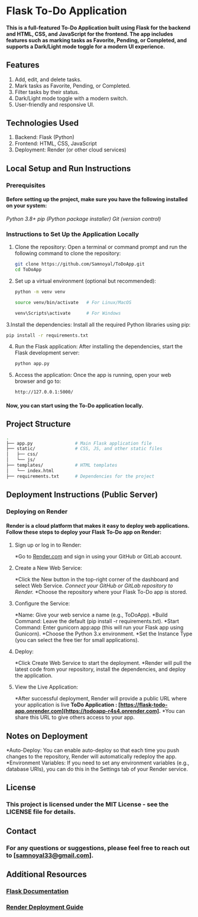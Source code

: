# Flask To-Do Application
#### This is a full-featured To-Do Application built using Flask for the backend and HTML, CSS, and JavaScript for the frontend. The app includes features such as marking tasks as Favorite, Pending, or Completed, and supports a Dark/Light mode toggle for a modern UI experience.

## Features
   1. Add, edit, and delete tasks.
   2. Mark tasks as Favorite, Pending, or Completed.
   3. Filter tasks by their status.
   4. Dark/Light mode toggle with a modern switch.
   5. User-friendly and responsive UI.

## Technologies Used
   1. Backend: Flask (Python)
   2. Frontend: HTML, CSS, JavaScript
   3. Deployment: Render (or other cloud services)

## Local Setup and Run Instructions
### Prerequisites
#### Before setting up the project, make sure you have the following installed on your system:
   *Python 3.8+*
   *pip (Python package installer)*
   *Git (version control)*
   
### Instructions to Set Up the Application Locally

1. Clone the repository: Open a terminal or command prompt and run the following command to clone the repository:

   ```bash
   git clone https://github.com/Samnoyal/ToDoApp.git
   cd ToDoApp
   ```

2. Set up a virtual environment (optional but recommended):
   
   ```bash
   python -m venv venv
   ```
   ```bash
   source venv/bin/activate   # For Linux/MacOS
   ```
   ```bash
   venv\Scripts\activate      # For Windows
   ```

3.Install the dependencies: Install all the required Python libraries using pip:
      
   ```bash
   pip install -r requirements.txt
   ```

4. Run the Flask application: After installing the dependencies, start the Flask development server:

   ```bash
   python app.py
   ```
      
5. Access the application: Once the app is running, open your web browser and go to:

   ```bash
   http://127.0.0.1:5000/
   ```

#### Now, you can start using the To-Do application locally.

## Project Structure
   ```bash
   .
   ├── app.py                # Main Flask application file
   ├── static/               # CSS, JS, and other static files
   │   ├── css/
   │   └── js/
   ├── templates/            # HTML templates
   │   └── index.html
   ├── requirements.txt      # Dependencies for the project
   ```

## Deployment Instructions (Public Server)
### Deploying on Render
#### Render is a cloud platform that makes it easy to deploy web applications. Follow these steps to deploy your Flask To-Do app on Render:

1. Sign up or log in to Render:
   
   *Go to [Render.com](https://dashboard.render.com/) and sign in using your GitHub or GitLab account.

2. Create a New Web Service:
   
   *Click the New button in the top-right corner of the dashboard and select Web Service.
   *Connect your GitHub or GitLab repository to Render.*
   *Choose the repository where your Flask To-Do app is stored.

3. Configure the Service:
   
   *Name: Give your web service a name (e.g., ToDoApp).
   *Build Command: Leave the default (pip install -r requirements.txt).
   *Start Command: Enter gunicorn app:app (this will run your Flask app using Gunicorn).
   *Choose the Python 3.x environment.
   *Set the Instance Type (you can select the free tier for small applications).

4. Deploy:

   *Click Create Web Service to start the deployment.
   *Render will pull the latest code from your repository, install the dependencies, and deploy the application.

5. View the Live Application:

   *After successful deployment, Render will provide a public URL where your application is live **ToDo Application : [https://flask-todo-app.onrender.com](https://todoapp-r4s4.onrender.com].**
   *You can share this URL to give others access to your app.

## Notes on Deployment
   *Auto-Deploy: You can enable auto-deploy so that each time you push changes to the repository, Render will automatically redeploy the app.
   *Environment Variables: If you need to set any environment variables (e.g., database URIs), you can do this in the Settings tab of your Render service.

## License
   ### This project is licensed under the MIT License - see the LICENSE file for details.

## Contact
   ### For any questions or suggestions, please feel free to reach out to [samnoyal33@gmail.com].

## Additional Resources
   ### [Flask Documentation](https://flask.palletsprojects.com/en/stable/)
   ### [Render Deployment Guide](https://docs.render.com/)
